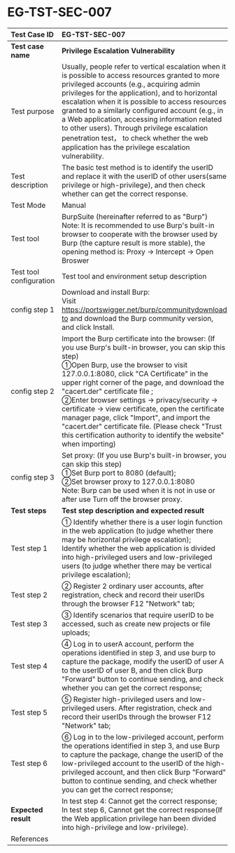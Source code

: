 # EG-TST-SEC-007



| Test Case ID            | EG-TST-SEC-007                                               |
| :---------------------- | :----------------------------------------------------------- |
| **Test case name**      | **Privilege Escalation Vulnerability**                       |
| Test purpose            | Usually, people refer to vertical escalation when it is possible to access resources granted to more privileged accounts (e.g., acquiring admin privileges for the application), and to horizontal escalation when it is possible to access resources granted to a similarly configured account (e.g., in a Web application, accessing information related to other users). Through privilege escalation penetration test， to check whether the web application has the privilege escalation vulnerability. |
| Test description        | The basic test method is to identify the userID and replace it with the userID of other users(same privilege or high-privilege), and then check whether can get the correct response. |
| Test Mode               | Manual                                                       |
| Test tool               | BurpSuite (hereinafter referred to as "Burp")<br/>Note: It is recommended to use Burp's built-in browser to cooperate with the  browser used by Burp (the capture result is more stable),  the  opening method is: Proxy -> Intercept -> Open Broswer |
| Test tool configuration | Test tool and environment setup description                  |
| config step 1           | Download and install Burp: <br/>Visit [https://portswigger.net/burp/communitydownload to](https://translate.google.com/translate?hl=zh-CN&prev=_t&sl=zh-CN&tl=en&u=https://portswigger.net/burp/communitydownload) and download the Burp community version, and click Install. |
| config step 2           | Import the Burp certificate into the browser: (If you use Burp's built-in browser, you can skip this step) <br/>①Open Burp, use the browser to visit 127.0.0.1:8080, click "CA Certificate"  in the upper right corner of the page, and download the "cacert.der"  certificate file ; <br/>②Enter browser settings -> privacy/security -> certificate -> view certificate, open the certificate manager page, click "Import", and  import the "cacert.der" certificate file. (Please check "Trust this certification authority to identify the website" when importing) |
| config step 3           | Set proxy: (If you use Burp's built-in browser, you can skip this step) <br/>①Set Burp port to 8080 (default); <br/>②Set browser proxy to 127.0.0.1:8080 <br/>Note: Burp can be used when it is not in use or after use Turn off the browser proxy. |
| **Test steps**          | **Test step description and expected result**                |
| Test step 1             | ① Identify whether there is a user login function in the web application (to judge whether there may be horizontal privilege escalation);<br/>Identify whether the web application is divided into high-privileged users and low-privileged users (to judge whether there may be vertical privilege escalation);<br/> |
| Test step 2             | ② Register 2 ordinary user accounts, after registration, check and record their userIDs through the browser F12 "Network" tab;<br/> |
| Test step 3             | ③ Identify scenarios that require userID to be accessed, such as create new projects or file uploads;<br/> |
| Test step 4             | ④ Log in to userA account, perform the operations identified in step 3, and use burp to capture the package, modify the userID of user A to the userID of user B, and then click Burp "Forward" button to continue sending, and check whether you can get the correct response;<br/> |
| Test step 5             | ⑤ Register high-privileged users and low-privileged users. After registration, check and record their userIDs through the browser F12 "Network" tab;<br/> |
| Test step 6             | ⑥ Log in to the low-privileged account, perform the operations identified in step 3, and use Burp to capture the package, change the userID of the low-privileged account to the userID of the high-privileged account, and then click Burp "Forward" button to continue sending, and check whether you can get the correct response;<br/> |
| **Expected result**     | In test step 4: Cannot get the correct response;<br/>In test step 6, Cannot get the correct response(If the Web application privilege han been divided into high-privilege and low-privilege).<br/> |
| References              |                                                              |

